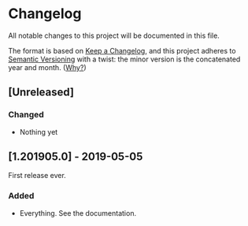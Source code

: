 # Changelog

All notable changes to this project will be documented in this file.

The format is based on [Keep a Changelog](https://keepachangelog.com/en/1.0.0/),
and this project adheres to [Semantic Versioning](https://semver.org/spec/v2.0.0.html)
with a twist: the minor version is the concatenated year and month. ([Why?](https://example.com))

## [Unreleased]
### Changed
- Nothing yet


## [1.201905.0] - 2019-05-05
First release ever.

### Added
- Everything. See the documentation.
